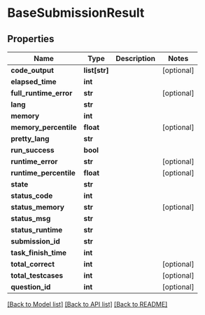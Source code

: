 # BaseSubmissionResult

## Properties
Name | Type | Description | Notes
------------ | ------------- | ------------- | -------------
**code_output** | **list[str]** |  | [optional] 
**elapsed_time** | **int** |  | 
**full_runtime_error** | **str** |  | [optional] 
**lang** | **str** |  | 
**memory** | **int** |  | 
**memory_percentile** | **float** |  | [optional] 
**pretty_lang** | **str** |  | 
**run_success** | **bool** |  | 
**runtime_error** | **str** |  | [optional] 
**runtime_percentile** | **float** |  | [optional] 
**state** | **str** |  | 
**status_code** | **int** |  | 
**status_memory** | **str** |  | [optional] 
**status_msg** | **str** |  | 
**status_runtime** | **str** |  | 
**submission_id** | **str** |  | 
**task_finish_time** | **int** |  | 
**total_correct** | **int** |  | [optional] 
**total_testcases** | **int** |  | [optional] 
**question_id** | **int** |  | [optional] 

[[Back to Model list]](../README.md#documentation-for-models) [[Back to API list]](../README.md#documentation-for-api-endpoints) [[Back to README]](../README.md)

